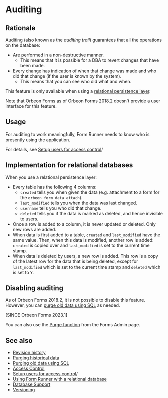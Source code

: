 # Auditing

## Rationale

Auditing (also known as the *auditing trail*) guarantees that all the operations on the database:

- Are performed in a non-destructive manner.
    - This means that it is possible for a DBA to revert changes that have been made.
- Every change has indication of when that change was made and who did that change (if the user is known by the system).
    - This means that you can see who did what and when.

This feature is only available when using a [relational persistence layer](relational-db.md).

Note that Orbeon Forms as of Orbeon Forms 2018.2 doesn't provide a user interface for this feature.

## Usage

For auditing to work meaningfully, Form Runner needs to know who is presently using the application.

For details, see [Setup users for access control](/form-runner/access-control/users.md)/

## Implementation for relational databases

When you use a relational persistence layer:

- Every table has the following 4 columns:
    - `created` tells you when given the data (e.g. attachment to a form for the `orbeon_form_data_attach`).
    - `last_modified` tells you when the data was last changed.
    - `username` tells you who did that change.
    - `deleted` tells you if the data is marked as deleted, and hence invisible to users.
- Once a row is added to a column, it is never updated or deleted. Only new rows are added.
- When data is first added to a table, `created` and `last_modified` have the same value. Then, when this data is modified, another row is added: `created` is copied over and `last_modified` is set to the current time stamp.
- When data is deleted by users, a new row is added. This row is a copy of the latest row for the data that is being deleted, except for `last_modified` which is set to the current time stamp and `deleted` which is set to `Y`.

## Disabling auditing

As of Orbeon Forms 2018.2, it is not possible to disable this feature. However, you can [purge old data using SQL](/form-runner/persistence/purging-old-data.md) as needed.

[SINCE Orbeon Forms 2023.1]

You can also use the [Purge function](/form-runner/feature/purging-historical-data.md) from the Forms Admin page.

## See also

- [Revision history](/form-runner/feature/revision-history.md)
- [Purging historical data](/form-runner/feature/purging-historical-data.md)
- [Purging old data using SQL](/form-runner/persistence/purging-old-data.md)
- [Access Control](/form-runner/access-control/README.md)
- [Setup users for access control](/form-runner/access-control/users.md)/
- [Using Form Runner with a relational database](relational-db.md)
- [Database Support](db-support.md)
- [Versioning](/form-runner/feature/versioning.md)
